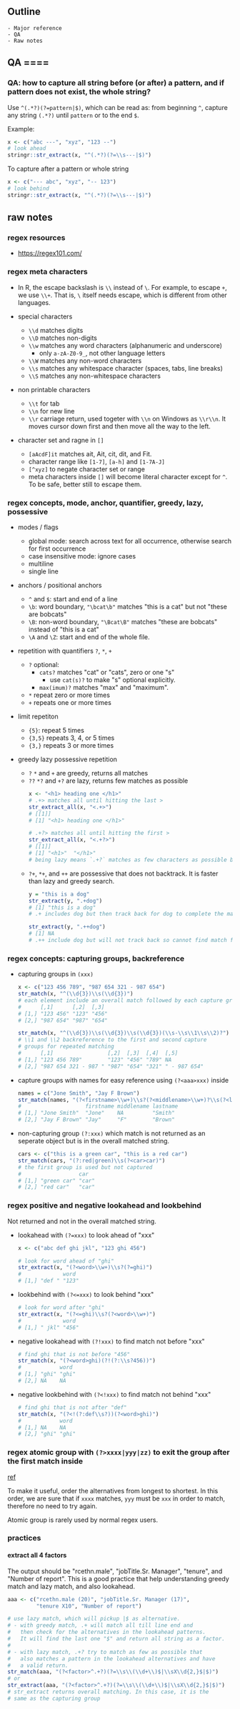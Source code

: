 ## Outline
    - Major reference
    - QA
    - Raw notes

## QA ====

### QA: how to capture all string before (or after) a pattern, and if pattern does not exist, the whole string?

Use `^(.*?)(?=pattern|$)`, which can be read as: from beginning `^`, capture any string `(.*?)` until `pattern` or to the end `$`.

Example:

```r
x <- c("abc ---", "xyz", "123 --")
# look ahead
stringr::str_extract(x, "^(.*?)(?=\\s---|$)")
```

To capture after a pattern or whole string

```R
x <- c("--- abc", "xyz", "-- 123")
# look behind
stringr::str_extract(x, "^(.*?)(?=\\s---|$)")
```



## raw notes

### regex resources

- https://regex101.com/

### regex meta characters

- In R, the escape backslash is `\\` instead of `\`. For example, to escape `+`, we use `\\+`. That is, `\` itself needs escape, which is different from other languages.

- special characters
    - `\\d` matches digits
    - `\\D` matches non-digits
    - `\\w` matches any word characters (alphanumeric and underscore)
        - only `a-zA-Z0-9_`, not other language letters
    - `\\W` matches any non-word characters
    - `\\s` matches any whitespace character (spaces, tabs, line breaks)
    - `\\S` matches any non-whitespace characters

- non printable characters
    - `\\t` for tab
    - `\\n` for new line
    - `\\r` carriage return, used togeter with `\\n` on Windows as `\\r\\n`. It moves cursor down first and then move all the way to the left.

- character set and ragne in `[]`
    - `[aAcdF]it` matches ait, Ait, cit, dit, and Fit.
    - character range like `[1-7]`, `[a-h]` and `[1-7A-J]`
    - `[^xyz]` to negate character set or range
    - meta characters inside `[]` will become literal character except for `^`. To be safe, better still to escape them.

### regex concepts, mode, anchor, quantifier, greedy, lazy, possessive

- modes / flags
    - global mode: search across text for all occurrence, otherwise search for first occurrence
    - case insensitive mode: ignore cases
    - multiline
    - single line

- anchors / positional anchors
    - `^` and `$`: start and end of a line
    - `\b`: word boundary, `"\bcat\b"` matches "this is a cat" but not "these are bobcats"
    - `\B`: non-word boundary, `"\Bcat\B"` matches "these are bobcats" instead of "this is a cat"
    - `\A` and `\Z`: start and end of the whole file.

- repetition with quantifiers `?`, `*`, `+`
    - `?` optional:
        - `cats?` matches "cat" or "cats", zero or one "s"
            - use `cat(s)?` to make "s" optional explicitly.
        - `max(imum)?` matches "max" and "maximum".
    - `*` repeat zero or more times
    - `+` repeats one or more times

- limit repetiton
    - `{5}`: repeat 5 times
    - `{3,5}` repeats 3, 4, or 5 times
    - `{3,}` repeats 3 or more times

- greedy lazy possessive repetition
    - `?` `*` and `+` are greedy, returns all matches
    - `??` `*?` and `+?` are lazy, returns few matches as possible
        ```r
        x <- "<h1> heading one </h1>"
        # .+> matches all until hitting the last >
        str_extract_all(x, "<.+>")
        # [[1]]
        # [1] "<h1> heading one </h1>"
        
        # .+?> matches all until hitting the first >
        str_extract_all(x, "<.+?>")
        # [[1]]
        # [1] "<h1>"  "</h1>"
        # being lazy means `.+?` matches as few characters as possible before find `>`.
        
        ```
    - `?+`, `*+`, and `++` are possessive that does not backtrack. It is faster than lazy and greedy search.
        ```r
        y = "this is a dog"
        str_extract(y, ".+dog")
        # [1] "this is a dog"
        # .+ includes dog but then track back for dog to complete the match
        
        str_extract(y, ".++dog")
        # [1] NA
        # .++ include dog but will not track back so cannot find match for dog in the patern and returns nothing.
        
        ```

### regex concepts: capturing groups, backreference

- capturing groups in `(xxx)`
    ```R
    x <- c("123 456 789", "987 654 321 - 987 654")
    str_match(x, "^(\\d{3})\\s(\\d{3})")
    # each element include an overall match followed by each capture groups
    #      [,1]      [,2]  [,3]
    # [1,] "123 456" "123" "456"
    # [2,] "987 654" "987" "654"
    
    str_match(x, "^(\\d{3})\\s(\\d{3})\\s(\\d{3})(\\s-\\s\\1\\s\\2)?")
    # \\1 and \\2 backreference to the first and second capture
    # groups for repeated matching
    #      [,1]                 [,2]  [,3]  [,4]  [,5]
    # [1,] "123 456 789"        "123" "456" "789" NA
    # [2,] "987 654 321 - 987 " "987" "654" "321" " - 987 654"
    ```

- capture groups with names for easy reference using `(?<aaa>xxx)` inside
    ```R
    names = c("Jone Smith", "Jay F Brown")
    str_match(names, "(?<firstname>\\w+)\\s?(?<middlename>\\w+)?\\s(?<lastname>\\w+)")
    #                    firstname middlename lastname
    # [1,] "Jone Smith"  "Jone"    NA         "Smith"
    # [2,] "Jay F Brown" "Jay"     "F"        "Brown"
    ```

- non-capturing group `(?:xxx)` which match is not returned as an seperate object but is in the overall matched string.
    ```R
    cars <- c("this is a green car", "this is a red car")
    str_match(cars, "(?:red|green)\\s(?<car>car)")
    # the first group is used but not captured
    #                  car
    # [1,] "green car" "car"
    # [2,] "red car"   "car"
    ```

### regex positive and negative lookahead and lookbehind

Not returned and not in the overall matched string.

- lookahead with `(?=xxx)` to look ahead of "xxx"
    ```R
    x <- c("abc def ghi jkl", "123 ghi 456")
    
    # look for word ahead of "ghi"
    str_extract(x, "(?<word>\\w+)\\s?(?=ghi)")
    #             word
    # [1,] "def " "123"
    ```
    
- lookbehind with `(?<=xxx)` to look behind "xxx"
    ```R
    # look for word after "ghi"
    str_extract(x, "(?<=ghi)\\s?(?<word>\\w+)")
    #             word
    # [1,] " jkl" "456"
    ```

- negative lookahead with `(?!xxx)` to find match not before "xxx"
    ```R
    # find ghi that is not before "456"
    str_match(x, "(?<word>ghi)(?!(?:\\s?456))")
    #            word
    # [1,] "ghi" "ghi"
    # [2,] NA    NA
    ```

- negative lookbehind with `(?<!xxx)` to find match not behind "xxx"
    ```R
    # find ghi that is not after "def"
    str_match(x, "(?<!(?:def\\s?))(?<word>ghi)")
    #            word
    # [1,] NA    NA
    # [2,] "ghi" "ghi"
    ```

### regex atomic group with `(?>xxxx|yyy|zz)` to exit the group after the first match inside

[ref](https://www.abstractsyntaxseed.com/blog/regex-engine/atomic-groups)

To make it useful, order the alternatives from longest to shortest. In this order, we are sure that if `xxxx` matches, `yyy` must be `xxx` in order to match, therefore no need to try again.

Atomic group is rarely used by normal regex users.

### practices

#### extract all 4 factors

The output should be "rcethn.male", "jobTitle.Sr. Manager", "tenure", and "Number of report". This is a good practice that help understanding greedy match and lazy match, and also lookahead.

```R
aaa <- c("rcethn.male (20)", "jobTitle.Sr. Manager (17)",
         "tenure X10", "Number of report")

# use lazy match, which will pickup |$ as alternative.
# - with greedy match, .+ will match all till line end and
#   then check for the alternatives in the lookahead patterns.
#   It will find the last one "$" and return all string as a factor.
#
# - with lazy match, .+? try to match as few as possible that
#   also matches a pattern in the lookahead alternatives and have
#   a valid return.
str_match(aaa, "(?<factor>^.+?)(?=\\s\\(\\d+\\)$|\\sX\\d{2,}$|$)")
# or
str_extract(aaa, "(?<factor>^.+?)(?=\\s\\(\\d+\\)$|\\sX\\d{2,}$|$)")
# str_extract returns overall matching. In this case, it is the
# same as the capturing group
```
